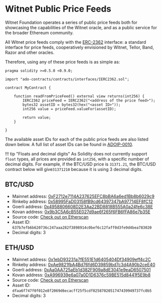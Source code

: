 # Witnet Public Price Feeds

Witnet Foundation operates a series of public price feeds both for showcasing the capabilities of the Witnet oracle,
and as a public service for the broader Ethereum community.

All Witnet price feeds comply with the [ERC-2362] interface: a standard interface for price feeds, cooperatively
envisioned by Witnet, Tellor, Band, Razor and other oracles.

Therefore, using any of these price feeds is as simple as:

```solidity
pragma solidity >=0.5.0 <0.9.0;

import "ado-contracts/contracts/interfaces/IERC2362.sol";

contract MyContract {

	function readFromPriceFeed() external view returns(int256) {
	    IERC2362 priceFeed = IERC2362("<address of the price feed>");
        bytes32 assetID = bytes32(hex("<asset ID>"));
        int256 value = priceFeed.valueFor(assetID);

        return value;
    }

}
``` 

The available asset IDs for each of the public price feeds are also listed down below. A full list of asset IDs can
be found in [ADOIP-0010].

!!! tip "Floats and decimal digits"
    As Solidity does not currently support `float` types, all prices are provided as `int256`, with a specific number
    of decimal digits. For example, if the BTC/USD price is `31371.21`, the BTC/USD contract below will give`31371210`
    because it is using 3 decimal digits.

## BTC/USD

* Mainnet address: [0xF2712e7114A237625EFC8bBA6a6ed1Bb8b6029c9](https://etherscan.io/address/0xF2712e7114A237625EFC8bBA6a6ed1Bb8b6029c9)
* Rinkeby address: [0x58995FaD03158fB9cd64397347bA97714EF8fC12](https://rinkeby.etherscan.io/address/0x58995FaD03158fB9cd64397347bA97714EF8fC12)
* Goerli address: [0x4958806608D2E3Aa22BD8818B555A0a24fe6c38E](https://goerli.etherscan.io/address/0x4958806608D2E3Aa22BD8818B555A0a24fe6c38E)
* Kovan address: [0x9b3C5A6cB55E027d9ae6f265f6FB6fFA86e7b35E](https://kovan.etherscan.io/address/0x9b3C5A6cB55E027d9ae6f265f6FB6fFA86e7b35E)
* Source code: [Check out on Etherscan](https://etherscan.io/address/0xF2712e7114A237625EFC8bBA6a6ed1Bb8b6029c9#code)
* Asset ID: `637b7efb6b620736c247aaa282f3898914c0bef6c12faff0d3fe9d4bea783020`
* Decimal digits: 3

## ETH/USD
* Mainnet address: [0x1ebD93231a7fE551E1d6405404Df34909eff4c2C](https://etherscan.io/address/0x1ebD93231a7fE551E1d6405404Df34909eff4c2C)
* Rinkeby address: [0xAe9821fbA4Bd76fd6D39859bd7c3d4A90b2ceE40](https://rinkeby.etherscan.io/address/0xAe9821fbA4Bd76fd6D39859bd7c3d4A90b2ceE40)
* Goerli address: [0xAa0AA725aEb1d382F909a8dE3041e9eaD6507501](https://goerli.etherscan.io/address/0xAa0AA725aEb1d382F909a8dE3041e9eaD6507501)
* Kovan address: [0xA996939e6a07a0D1D6376c59BE515d8441f5E9b8](https://kovan.etherscan.io/address/0xA996939e6a07a0D1D6376c59BE515d8441f5E9b8)
* Source code: [Check out on Etherscan](https://etherscan.io/address/0x1ebD93231a7fE551E1d6405404Df34909eff4c2C#code)
* Asset ID: `dfaa6f747f0f012e8f2069d6ecacff25f5cdf0258702051747439949737fc0b5`
* Decimal digits: 3

[ERC-2362]: https://github.com/adoracles/ado-contracts/blob/master/contracts/interfaces/IERC2362.sol
[ADOIP-0010]: https://github.com/adoracles/ADOIPs/blob/main/adoip-0010.md#registered-ids